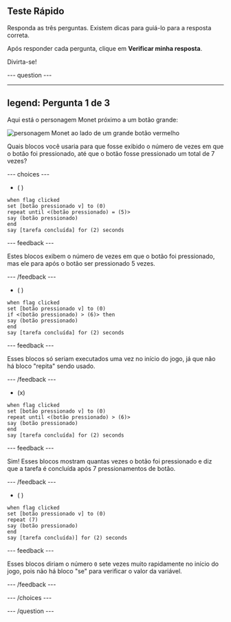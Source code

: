 ## Teste Rápido

Responda as três perguntas. Existem dicas para guiá-lo para a resposta correta.

Após responder cada pergunta, clique em **Verificar minha resposta**.

Divirta-se!

--- question ---

---
legend: Pergunta 1 de 3
---

Aqui está o personagem Monet próximo a um botão grande:

![personagem Monet ao lado de um grande botão vermelho](images/monet-by-button.png)

Quais blocos você usaria para que fosse exibido o número de vezes em que o botão foi pressionado, até que o botão fosse pressionado um total de 7 vezes?


--- choices ---

- ( )

```blocks3
when flag clicked
set [botão pressionado v] to (0)
repeat until <(botão pressionado) = (5)>
say (botão pressionado)
end
say [tarefa concluída] for (2) seconds
```

  --- feedback ---

Estes blocos exibem o número de vezes em que o botão foi pressionado, mas ele para após o botão ser pressionado 5 vezes.

  --- /feedback ---

- ( )

```blocks3
when flag clicked
set [botão pressionado v] to (0)
if <(botão pressionado) > (6)> then
say (botão pressionado)
end
say [tarefa concluída] for (2) seconds
```

  --- feedback ---

Esses blocos só seriam executados uma vez no início do jogo, já que não há bloco "repita" sendo usado.

  --- /feedback ---

- (x)

```blocks3
when flag clicked
set [botão pressionado v] to (0)
repeat until <(botão pressionado) > (6)>
say (botão pressionado)
end
say [tarefa concluída] for (2) seconds
```

  --- feedback ---

Sim! Esses blocos mostram quantas vezes o botão foi pressionado e diz que a tarefa é concluída após 7 pressionamentos de botão.

  --- /feedback ---

- ( )

```blocks3
when flag clicked
set [botão pressionado v] to (0)
repeat (7)
say (botão pressionado)
end
say [tarefa concluída)] for (2) seconds
```
  --- feedback ---

Esses blocos diriam o número `0` sete vezes muito rapidamente no início do jogo, pois não há bloco "se" para verificar o valor da variável.

  --- /feedback ---

--- /choices ---

--- /question ---

